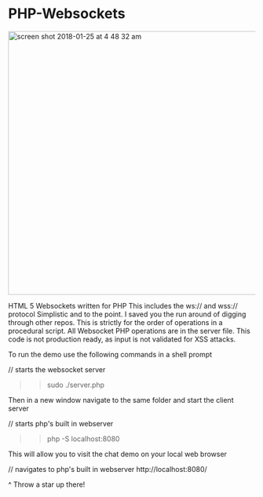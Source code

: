 # PHP-Websockets

<img width="537" alt="screen shot 2018-01-25 at 4 48 32 am" src="https://user-images.githubusercontent.com/9538357/35384590-67a59d8e-018b-11e8-9d00-30948e91fc13.png">

HTML 5 Websockets written for PHP
This includes the ws:// and wss:// protocol 
Simplistic and to the point. I saved you the run around 
of digging through other repos. This is strictly for the 
order of operations in a procedural script. All Websocket PHP
operations are in the server file. This code is not production 
ready, as input is not validated for XSS attacks. 

To run the demo use the following commands in a shell prompt 

// starts the websocket server
>>   sudo ./server.php  

Then in a new window navigate to the same folder and start the client server

// starts php's built in webserver 
>>   php -S localhost:8080  

This will allow you to visit the chat demo on your local web browser

// navigates to php's built in webserver
http://localhost:8080/    

^ Throw a star up there!

